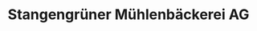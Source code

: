 ---
title: "Stangengrüner Mühlenbäckerei AG"
url: /zwickau/stangengruener-muehlenbaeckerei-ag/
shop: Bäckerei
---